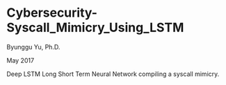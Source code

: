 # Cybersecurity-Syscall_Mimicry_Using_LSTM

Byunggu Yu, Ph.D.

May 2017

Deep LSTM Long Short Term Neural Network compiling a syscall mimicry.

